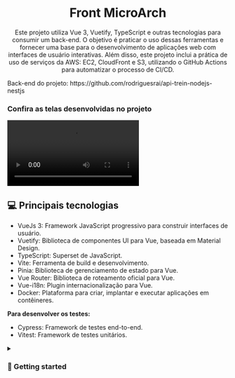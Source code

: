 <h1 align="center" style="font-weight: bold;">Front MicroArch</h1>

<p align="center">
    Este projeto utiliza Vue 3, Vuetify, TypeScript e outras tecnologias para consumir um back-end. O objetivo é praticar o uso dessas ferramentas e fornecer uma base para o desenvolvimento de aplicações web com interfaces de usuário interativas. Além disso, este projeto inclui a prática de uso de serviços da AWS: EC2, CloudFront e S3, utilizando o GitHub Actions para automatizar o processo de CI/CD.
</p>

<p>Back-end do projeto: https://github.com/rodriguesrai/api-trein-nodejs-nestjs</p>



<h3>Confira as telas desenvolvidas no projeto</h3>
<video src="https://github.com/user-attachments/assets/da42a401-3942-4906-83c0-f8dffba92d0f"></video>
    


<h2 id="technologies">💻 Principais tecnologias</h2>

- VueJs 3: Framework JavaScript progressivo para construir interfaces de usuário.
- Vuetify: Biblioteca de componentes UI para Vue, baseada em Material Design.
- TypeScript: Superset de JavaScript.
- Vite: Ferramenta de build e desenvolvimento.
- Pinia: Biblioteca de gerenciamento de estado para Vue.
- Vue Router: Biblioteca de roteamento oficial para Vue.
- Vue-i18n: Plugin internacionalização para Vue.
- Docker: Plataforma para criar, implantar e executar aplicações em contêineres.


 <b> Para desenvolver os testes: </b>
 
- Cypress: Framework de testes end-to-end.
- Vitest: Framework de testes unitários.

<details>
  <summary><h3>🚀 Getting started</h3></summary><br>
Para iniciar o projeto usando Docker Compose, siga os passos abaixo:

1. Certifique-se de que o arquivo `.env` está configurado corretamente.

2. Inicie o contêiner com o comando:

    ```bash
    docker compose up -d
    ```
3. A aplicação estará acessível no seguinte endereço:

    ```bash
    http://localhost:8080
    ```

E é isso! O projeto estará rodando em um contêiner Docker. 🎉
</details>








